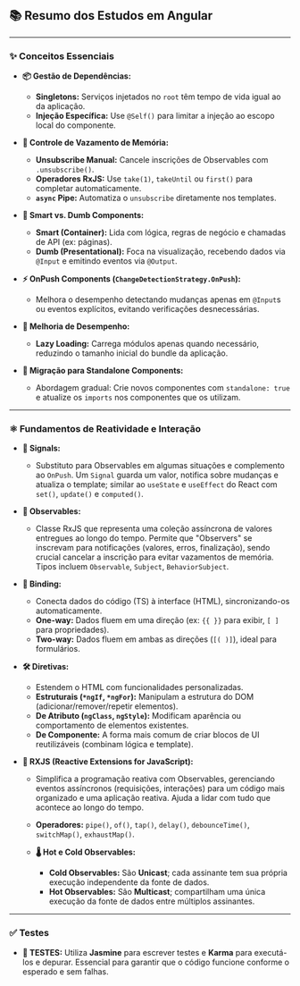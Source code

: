 
## 📚 Resumo dos Estudos em Angular

---

### ✨ Conceitos Essenciais

* **📦 Gestão de Dependências:**
    * **Singletons:** Serviços injetados no `root` têm tempo de vida igual ao da aplicação.
    * **Injeção Específica:** Use `@Self()` para limitar a injeção ao escopo local do componente.

* **🧠 Controle de Vazamento de Memória:**
    * **Unsubscribe Manual:** Cancele inscrições de Observables com `.unsubscribe()`.
    * **Operadores RxJS:** Use `take(1)`, `takeUntil` ou `first()` para completar automaticamente.
    * **`async` Pipe:** Automatiza o `unsubscribe` diretamente nos templates.

* **👥 Smart vs. Dumb Components:**
    * **Smart (Container):** Lida com lógica, regras de negócio e chamadas de API (ex: páginas).
    * **Dumb (Presentational):** Foca na visualização, recebendo dados via `@Input` e emitindo eventos via `@Output`.

* **⚡ OnPush Components (`ChangeDetectionStrategy.OnPush`):**
    * Melhora o desempenho detectando mudanças apenas em `@Input`s ou eventos explícitos, evitando verificações desnecessárias.

* **🚀 Melhoria de Desempenho:**
    * **Lazy Loading:** Carrega módulos apenas quando necessário, reduzindo o tamanho inicial do bundle da aplicação.

* **🧩 Migração para Standalone Components:**
    * Abordagem gradual: Crie novos componentes com `standalone: true` e atualize os `imports` nos componentes que os utilizam.

---

### ⚛️ Fundamentos de Reatividade e Interação

* **🔢 Signals:**
    * Substituto para Observables em algumas situações e complemento ao `OnPush`. Um `Signal` guarda um valor, notifica sobre mudanças e atualiza o template; similar ao `useState` e `useEffect` do React com `set()`, `update()` e `computed()`.

* **👀 Observables:**
    * Classe RxJS que representa uma coleção assíncrona de valores entregues ao longo do tempo. Permite que "Observers" se inscrevam para notificações (valores, erros, finalização), sendo crucial cancelar a inscrição para evitar vazamentos de memória. Tipos incluem `Observable`, `Subject`, `BehaviorSubject`.

* **🔗 Binding:**
    * Conecta dados do código (TS) à interface (HTML), sincronizando-os automaticamente.
    * **One-way:** Dados fluem em uma direção (ex: `{{ }}` para exibir, `[ ]` para propriedades).
    * **Two-way:** Dados fluem em ambas as direções (`[( )]`), ideal para formulários.

* **🛠️ Diretivas:**
    * Estendem o HTML com funcionalidades personalizadas.
    * **Estruturais (`*ngIf`, `*ngFor`):** Manipulam a estrutura do DOM (adicionar/remover/repetir elementos).
    * **De Atributo (`ngClass`, `ngStyle`):** Modificam aparência ou comportamento de elementos existentes.
    * **De Componente:** A forma mais comum de criar blocos de UI reutilizáveis (combinam lógica e template).

* **🌊 RXJS (Reactive Extensions for JavaScript):**
    * Simplifica a programação reativa com Observables, gerenciando eventos assíncronos (requisições, interações) para um código mais organizado e uma aplicação reativa. Ajuda a lidar com tudo que acontece ao longo do tempo.
    * **Operadores:** `pipe()`, `of()`, `tap()`, `delay()`, `debounceTime()`, `switchMap()`, `exhaustMap()`.

    * **🌡️ Hot e Cold Observables:**
        * **Cold Observables:** São **Unicast**; cada assinante tem sua própria execução independente da fonte de dados.
        * **Hot Observables:** São **Multicast**; compartilham uma única execução da fonte de dados entre múltiplos assinantes.

---

### ✅ Testes

* **🧪 TESTES:** Utiliza **Jasmine** para escrever testes e **Karma** para executá-los e depurar. Essencial para garantir que o código funcione conforme o esperado e sem falhas.
